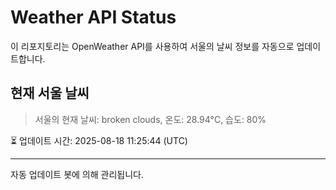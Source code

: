 
# Weather API Status

이 리포지토리는 OpenWeather API를 사용하여 서울의 날씨 정보를 자동으로 업데이트합니다.

## 현재 서울 날씨
> 서울의 현재 날씨: broken clouds, 온도: 28.94°C, 습도: 80%

⏳ 업데이트 시간: 2025-08-18 11:25:44 (UTC)

---
자동 업데이트 봇에 의해 관리됩니다.

